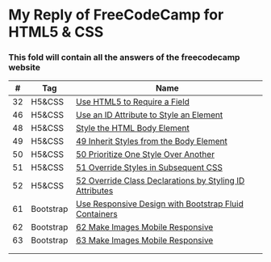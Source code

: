 # My Reply of FreeCodeCamp for HTML5 & CSS
### This fold will contain all the answers of the freecodecamp website

|\#|Tag|Name|
|---|---|---|
|32|H5&CSS|[Use HTML5 to Require a Field](https://github.com/MurphyWan/SDC_iMOOC/blob/master/FreeCodeCamp/files/Use%20HTML5%20to%20Require%20a%20Field.html)|
|46|H5&CSS|[Use an ID Attribute to Style an Element](https://github.com/MurphyWan/SDC_iMOOC/blob/master/FreeCodeCamp/files/Use%20an%20ID%20Attribute%20to%20Style%20an%20Element.html)|
|48|H5&CSS|[Style the HTML Body Element](https://github.com/MurphyWan/SDC_iMOOC/blob/master/FreeCodeCamp/files/48Style%20the%20HTML%20Body%20Element.html)|
|49|H5&CSS|[49 Inherit Styles from the Body Element](https://github.com/MurphyWan/SDC_iMOOC/blob/master/FreeCodeCamp/files/49%20Inherit%20Styles%20from%20the%20Body%20Element.html)|
|50|H5&CSS|[50 Prioritize One Style Over Another](https://github.com/MurphyWan/SDC_iMOOC/blob/master/FreeCodeCamp/files/50%20Prioritize%20One%20Style%20Over%20Another%20.html)|
|51|H5&CSS|[51 Override Styles in Subsequent CSS](https://github.com/MurphyWan/SDC_iMOOC/blob/master/FreeCodeCamp/files/51%20Override%20Styles%20in%20Subsequent%20CSS.html)|
|52|H5&CSS|[52 Override Class Declarations by Styling ID Attributes](https://github.com/MurphyWan/SDC_iMOOC/blob/master/FreeCodeCamp/files/52%20Override%20Class%20Declarations%20by%20Styling%20ID%20Attributes.html)|
|61|Bootstrap|[Use Responsive Design with Bootstrap Fluid Containers](https://github.com/MurphyWan/SDC_iMOOC/blob/master/FreeCodeCamp/files/62%20Use%20Responsive%20Design%20with%20Bootstrap%20Fluid%20Containers.html)|
|62|Bootstrap|[62 Make Images Mobile Responsive](https://github.com/MurphyWan/SDC_iMOOC/blob/master/FreeCodeCamp/files/62%20Make%20Images%20Mobile%20Responsive.html)|
|63|Bootstrap|[63 Make Images Mobile Responsive](https://github.com/MurphyWan/SDC_iMOOC/blob/master/FreeCodeCamp/files/63%20Make%20Images%20Mobile%20Responsive.html)|
||||
||||




